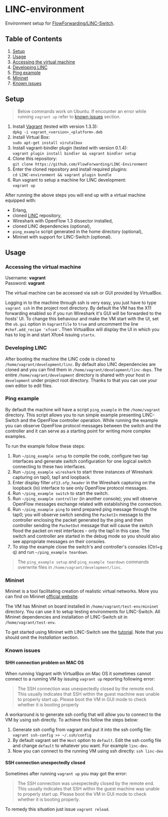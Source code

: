 # LINC-environment #

Environment setup for [FlowForwarding/LINC-Switch](https://github.com/FlowForwarding/LINC-Switch).

## Table of Contents  ##
1. [Setup](#setup)
1. [Usage](#usage)
  1. [Accessing the virtual machine](#accessing-the-virtual-machine)
  1. [Developing LINC](#developing-linc)
  1. [Ping example](#ping-example)
  1. [Mininet](#mininet)
  1. [Known issues](#known-issues)

## Setup ##

> Below commands  work on Ubuntu. If encounter an error while running `vagrant up` refer to [known issues](#known-issues) section.

1. Install [Vagrant](http://docs.vagrantup.com/v2/installation/index.html) (tested with version 1.3.3):  
`dpkg -i vagrant_<version>_<platform>.deb`
1. Install Virtual Box:  
`sudo apt-get install virutalbox`
1. Install  vagrant-bindler plugin (tested with version 0.1.4):  
`vagrant plugin install bindler && vagrant bindler setup`
1. Clone this repository:  
`git clone https://github.com/FlowForwarding/LINC-Environment`
1. Enter the cloned repository and install required plugins:  
`cd LINC-environment && vagrant plugin bundle`
1. Run vagrant to setup a machine for LINC development:  
`vagrant up`

After running the above steps you will end up with a virtual machine equipped with:
* Erlang,
* cloned [LINC](https://github.com/FlowForwarding/LINC-Switch) repository,
* Wireshark with OpenFlow 1.3 dissector installed,
* cloned LINC dependencies (optional),
* `ping_example` script generated in the home directory (optional),
* Mininet with support for LINC-Switch (optional).

## Usage ##

### Accessing the virtual machine ###

Username: **vagrant**  
Password: **vagrant**

The virtual machine can be accessed via ssh or GUI provided by VirtualBox.

Logging in to the machine through ssh is very easy, you just have to type `vagrant ssh` in the project root directory. By default the VM has the X11 forwarding enabled so if you run Wireshark it's GUI will be forwarded to the hosts' UI. To change this behaviour and make the VM start with the UI, set the `vb.gui` option in `Vagrantfile` to `true` and uncomment the line `#chef.add_recipe 'xfce4'`. Then VirtualBox will display the UI in which you has to log in and start Xfce4 issuing `startx`.


### Developing LINC ###

After booting the machine the LINC code is cloned to `/home/vagrant/development/linc`. By default also LINC dependencies are cloned and you can find them in `/home/vagrant/development/linc-deps`. The entire `/home/vagrant/development` directory is shared with your host in `development` under project root directory. Thanks to that you can use your own editor to edit files.

### Ping example ###

By default the machine will have a script `ping_example` in the `/home/vagrant` directory. This script allows you to run simple example presenting LINC-Switch and the OpenFlow controller operation. While running the example you can observe OpenFlow protocol messages between the switch and the controller and it can serve as a starting point for writing more complex examples.

To run the example follow these steps:

1. Run `~/ping_example setup` to compile the code, configure two tap interfaces and generate switch configuration for one logical switch connecting to these two interfaces.
1. Run `~/ping_example wireshark` to start three instances of Wireshark capturing on tap0, tap1 and loopback.
1. Enter display filter `of13.ofp_header` in the Wireshark capturing on the loopback (lo) interface to see only OpenFlow protocol messages.
1. Run `~/ping_example switch` to start the switch.
1. Run `~/ping_example controller` (in another console); you will observe OpenFlow messages exchange related with establishing the connection.
1. Run `~/ping_example ping` to send prepared ping message through the tap0; you will observe switch sending the `PacketIn` message to the controller enclosing the packet generated by the ping and then controller sending the `PacketOut` message that will cause the switch flood the packet on rest interfaces - only the tap1 in this case. The switch and controller are started in the debug mode so you should also see appropriate messages on their consoles.
1. To stop the example close the switch's and controller's consoles (Ctrl+g q) and run `~/ping_example teardown`.

> The `ping_example setup` and `ping_example teardown` commands overwrite files in `/home/vagrant/development/linc`.

### Mininet ###
Mininet is a tool facilitating creation of realistic virtual networks. More you can find on Mininet [official website](http://mininet.org/).

The VM has Mininet on board installed in `/home/vagrant/test-env/mininet` directory. You can use it to setup testing environments for LINC-Switch. All Mininet dependencies and installation of LINC-Switch sit in `/home/vagrant/test-env`.

To get started using Mininet with LINC-Switch see the [tutorial](https://github.com/FlowForwarding/LINC-Switch/blob/master/docs/mininet_integration.md). Note that you should omit the *Installation* section.

### Known issues ###

#### SHH connection problem on MAC OS ####
When running Vagrant with VirtualBox on Mac OS it sometimes cannot connect to a running VM by issuing `vagrant up` reporting following error:
> The SSH connection was unexpectedly closed by the remote end. This usually indicates that SSH within the guest machine was unable to properly start up. Please boot the VM in GUI mode to check whether it is booting properly

A workaround is to generate ssh config that will allow you to connect to the VM by using ssh directly. To achieve this follow the steps below:

1. Generate ssh config from vagrant and put it into the ssh config file:
`vagrant ssh-config >> ~/.ssh/config`
1. By default vagrant set the `Host` option to `default`. Edit the ssh config file and change `default` to whatever you want. For example `linc-dev`.
1. Now you can connect to the running VM using ssh directly:
`ssh linc-dev`

#### SSH connection unexpectedly closed ####
Sometimes after running `vagrant up` you may got the error:
>The SSH connection was unexpectedly closed by the remote end. This usually indicates that SSH within the guest machine was unable to properly start up. Please boot the VM in GUI mode to check whether it is booting properly.

To remedy this situation just issue `vagrant reload`.

